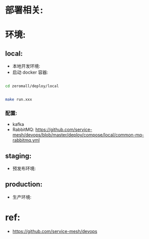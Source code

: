 

# 部署相关: 


# 环境: 




## local: 

- 本地开发环境: 
- 启动 docker 容器: 

```bash

cd zeromall/deploy/local


make run.xxx

```



### 配置: 

- kafka
- RabbitMQ: https://github.com/service-mesh/devops/blob/master/deploy/compose/local/common-mq-rabbitmq.yml



## staging:

- 预发布环境: 


## production: 

- 生产环境: 



# ref: 

- https://github.com/service-mesh/devops


